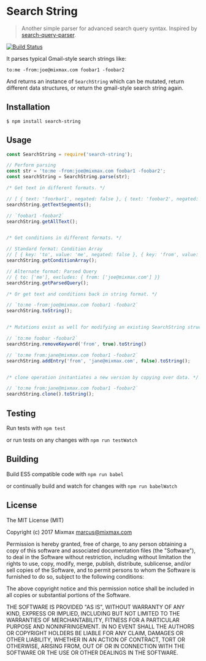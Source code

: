 # Search String

> Another simple parser for advanced search query syntax. Inspired by [search-query-parser](https://github.com/nepsilon/search-query-parser).

[![Build Status](https://travis-ci.org/mixmaxhq/search-string.svg?branch=master)](https://travis-ci.org/mixmaxhq/search-string)

It parses typical Gmail-style search strings like:

```
to:me -from:joe@mixmax.com foobar1 -foobar2
```

And returns an instance of `SearchString` which can be mutated, return different data structures, or return the gmail-style search string again.


## Installation

```shell
$ npm install search-string
```

## Usage

```javascript
const SearchString = require('search-string');

// Perform parsing
const str = 'to:me -from:joe@mixmax.com foobar1 -foobar2';
const searchString = SearchString.parse(str);

/* Get text in different formats. */

// [ { text: 'foorbar1', negated: false }, { text: 'foobar2', negated: true } ]
searchString.getTextSegments();

// `foobar1 -foobar2`
searchString.getAllText();


/* Get conditions in different formats. */

// Standard format: Condition Array
// [ { key: 'to', value: 'me', negated: false }, { key: 'from', value: 'joe@mixmax.com', negated: true } ]
searchString.getConditionArray(); 

// Alternate format: Parsed Query
// { to: ['me'], excludes: { from: ['joe@mixmax.com'] }}
searchString.getParsedQuery(); 

/* Or get text and conditions back in string format. */

// `to:me -from:joe@mixmax.com foobar1 -foobar2`
searchString.toString();


/* Mutations exist as well for modifying an existing SearchString structure. */

// `to:me foobar -foobar2`
searchString.removeKeyword('from', true).toString()

// `to:me from:jane@mixmax.com foobar1 -foobar2`
searchString.addEntry('from', 'jane@mixmax.com', false).toString();


/* clone operation instantiates a new version by copying over data. */

// `to:me from:jane@mixmax.com foobar1 -foobar2`
searchString.clone().toString();


```

## Testing

Run tests with `npm test`

or run tests on any changes with `npm run testWatch`

## Building

Build ES5 compatible code with `npm run babel`

or continually build and watch for changes with `npm run babelWatch`

## License

The MIT License (MIT)

Copyright (c) 2017 Mixmax <marcus@mixmax.com>

Permission is hereby granted, free of charge, to any person obtaining a copy
of this software and associated documentation files (the "Software"), to deal
in the Software without restriction, including without limitation the rights
to use, copy, modify, merge, publish, distribute, sublicense, and/or sell
copies of the Software, and to permit persons to whom the Software is
furnished to do so, subject to the following conditions:

The above copyright notice and this permission notice shall be included in all
copies or substantial portions of the Software.

THE SOFTWARE IS PROVIDED "AS IS", WITHOUT WARRANTY OF ANY KIND, EXPRESS OR
IMPLIED, INCLUDING BUT NOT LIMITED TO THE WARRANTIES OF MERCHANTABILITY,
FITNESS FOR A PARTICULAR PURPOSE AND NONINFRINGEMENT. IN NO EVENT SHALL THE
AUTHORS OR COPYRIGHT HOLDERS BE LIABLE FOR ANY CLAIM, DAMAGES OR OTHER
LIABILITY, WHETHER IN AN ACTION OF CONTRACT, TORT OR OTHERWISE, ARISING FROM,
OUT OF OR IN CONNECTION WITH THE SOFTWARE OR THE USE OR OTHER DEALINGS IN THE
SOFTWARE.
